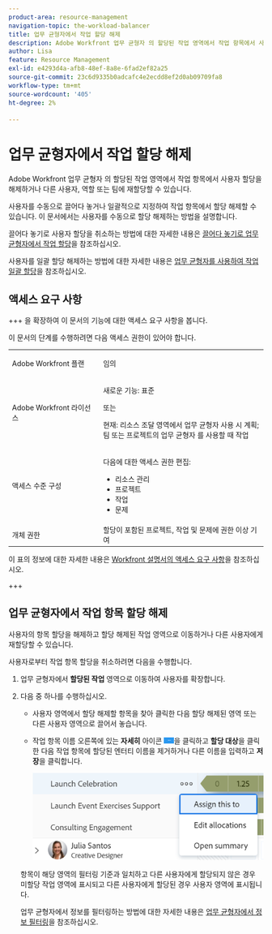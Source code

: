 ```yaml
---
product-area: resource-management
navigation-topic: the-workload-balancer
title: 업무 균형자에서 작업 할당 해제
description: Adobe Workfront 업무 균형자 의 할당된 작업 영역에서 작업 항목에서 사용자 할당을 해제하거나 다른 사용자, 역할 또는 팀에 재할당할 수 있습니다.
author: Lisa
feature: Resource Management
exl-id: e4293d4a-afb8-48ef-8a8e-6fad2ef82a25
source-git-commit: 23c6d9335b0adcafc4e2ecdd8ef2d0ab09709fa8
workflow-type: tm+mt
source-wordcount: '405'
ht-degree: 2%

---
```


# 업무 균형자에서 작업 할당 해제

Adobe Workfront 업무 균형자 의 할당된 작업 영역에서 작업 항목에서 사용자 할당을 해제하거나 다른 사용자, 역할 또는 팀에 재할당할 수 있습니다.

사용자를 수동으로 끌어다 놓거나 일괄적으로 지정하여 작업 항목에서 할당 해제할 수 있습니다. 이 문서에서는 사용자를 수동으로 할당 해제하는 방법을 설명합니다.

끌어다 놓기로 사용자 할당을 취소하는 방법에 대한 자세한 내용은 [끌어다 놓기로 업무 균형자에서 작업 할당](../../resource-mgmt/workload-balancer/assign-work-in-workload-balancer-by-drag-and-drop.md)을 참조하십시오.

사용자를 일괄 할당 해제하는 방법에 대한 자세한 내용은 [업무 균형자를 사용하여 작업 일괄 할당](../../resource-mgmt/workload-balancer/assign-work-in-workload-balancer-in-bulk.md)을 참조하십시오.

## 액세스 요구 사항

+++ 을 확장하여 이 문서의 기능에 대한 액세스 요구 사항을 봅니다.

이 문서의 단계를 수행하려면 다음 액세스 권한이 있어야 합니다.

<table style="table-layout:auto"> 
 <col> 
 <col> 
 <tbody> 
  <tr> 
   <td role="rowheader">Adobe Workfront 플랜</td> 
   <td> <p>임의 </p> </td> 
  </tr>
  <tr> 
   <td role="rowheader">Adobe Workfront 라이선스</td> 
   <td><p>새로운 기능: 표준</p>
       <p>또는</p>
       <p>현재: 리소스 조달 영역에서 업무 균형자 사용 시 계획;</br>
       팀 또는 프로젝트의 업무 균형자 를 사용할 때 작업</p></td>
  </tr> 
  <tr> 
   <td role="rowheader">액세스 수준 구성</td> 
   <td> <p>다음에 대한 액세스 권한 편집:</p> 
    <ul> 
     <li>리소스 관리</li> 
     <li>프로젝트</li> 
     <li>작업</li> 
     <li>문제</li> 
    </ul></td>
  </tr> 
  <tr> 
   <td role="rowheader">개체 권한</td> 
   <td>할당이 포함된 프로젝트, 작업 및 문제에 권한 이상 기여</td> 
  </tr> 
 </tbody> 
</table>

이 표의 정보에 대한 자세한 내용은 [Workfront 설명서의 액세스 요구 사항](/help/quicksilver/administration-and-setup/add-users/access-levels-and-object-permissions/access-level-requirements-in-documentation.md)을 참조하십시오.

+++

## 업무 균형자에서 작업 항목 할당 해제

사용자의 항목 할당을 해제하고 할당 해제된 작업 영역으로 이동하거나 다른 사용자에게 재할당할 수 있습니다.

사용자로부터 작업 항목 할당을 취소하려면 다음을 수행합니다.

1. 업무 균형자에서 **할당된 작업** 영역으로 이동하여 사용자를 확장합니다.
1. 다음 중 하나를 수행하십시오.

   * 사용자 영역에서 할당 해제할 항목을 찾아 클릭한 다음 할당 해제된 영역 또는 다른 사용자 영역으로 끌어서 놓습니다.
   * 작업 항목 이름 오른쪽에 있는 **자세히** 아이콘 ![자세히 아이콘](assets/more-icon-task-list.png)을 클릭하고 **할당 대상**&#x200B;을 클릭한 다음 작업 항목에 할당된 엔터티 이름을 제거하거나 다른 이름을 입력하고 **저장**&#x200B;을 클릭합니다.

     ![할당 대상](assets/assign-this-to-link-from-task-wb-nwe-350x104.png)

   항목이 해당 영역의 필터링 기준과 일치하고 다른 사용자에게 할당되지 않은 경우 미할당 작업 영역에 표시되고 다른 사용자에게 할당된 경우 사용자 영역에 표시됩니다.

   업무 균형자에서 정보를 필터링하는 방법에 대한 자세한 내용은 [업무 균형자에서 정보 필터링](../../resource-mgmt/workload-balancer/filter-information-workload-balancer.md)을 참조하십시오.
